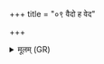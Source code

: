 +++
title = "०९ वैदो ह वेद"

+++
<details><summary>मूलम् (GR)</summary>

वैदो ह वेद ते नाम  
गन्धर्वः परिवाचनम् ।  
यत आञ्जन प्रजायसे  
तत एह्य् अरिष्टतातये ॥
</details>